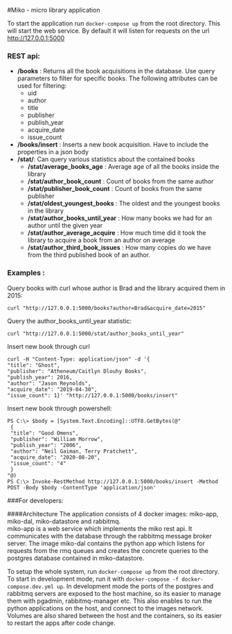 #Miko - micro library application 

To start the application run `docker-compose up` from the root directory. 
This will start the web service. 
By default it will listen for requests on the url http://127.0.0.1:5000 

### REST api: 

 - **/books** : Returns all the book acquisitions in the database.
   Use query parameters to filter for specific books. The following attributes can be used for filtering:
   - uid
   - author
   - title
   - publisher
   - publish_year
   - acquire_date
   - issue_count
 - **/books/insert** : Inserts a new book acquisition. Have to include the properties in a json body 
 - **/stat/**: Can query various statistics about the contained books
   - **/stat/average_books_age** : Average age of all the books inside the library
   - **/stat/author_book_count** : Count of books from the same author
   - **/stat/publisher_book_count** : Count of books from the same publisher
   - **/stat/oldest_youngest_books** : The oldest and the youngest books in the library
   - **/stat/author_books_until_year** : How many books we had for an author until the given year
   - **/stat/author_average_acquire** : How much time did it took the library to acquire a book from an author on average
   - **/stat/author_third_book_issues** : How many copies do we have from the third published book of an author. 

### Examples :

Query books with curl whose author is Brad and the library acquired them in 2015:
```
curl "http://127.0.0.1:5000/books?author=Brad&acquire_date=2015"
```

Query the author_books_until_year statistic:
```
curl "http://127.0.0.1:5000/stat/author_books_until_year"
```

Insert new book through curl
```
curl -H "Content-Type: application/json" -d '{
"title": "Ghost",
"publisher": "Atheneum/Caitlyn Dlouhy Books",
"publish_year": 2016,
"author": "Jason Reynolds",
"acquire_date": "2019-04-30",
"issue_count": 1}' "http://127.0.0.1:5000/books/insert"
```

Insert new book through powershell:
```
PS C:\> $body = [System.Text.Encoding]::UTF8.GetBytes(@"
 {
 "title": "Good Omens",
 "publisher": "William Morrow",
 "publish_year": "2006",
 "author": "Neil Gaiman, Terry Pratchett",
 "acquire_date": "2020-08-20",
 "issue_count": "4"
 }
"@)
PS C:\> Invoke-RestMethod http://127.0.0.1:5000/books/insert -Method POST -Body $body -ContentType 'application/json'
```

###For developers:

####Architecture
The application consists of 4 docker images: miko-app, miko-dal, miko-datastore and rabbitmq.<br>
miko-app is a web service which implements the miko rest api. 
It communicates with the database through the rabbitmq message broker server. 
The image miko-dal contains the python app which listens for requests from the rmq queues and 
creates the concrete queries to the postgres database contained in miko-datastore. 

To setup the whole system, run `docker-compose up` from the root directory.<br>
To start in development mode, run it with `docker-compose -f docker-compose.dev.yml up`. 
In development mode the ports of the postgres and rabbitmq servers are exposed 
to the host machine, so its easier to manage them with pgadmin, rabbitmq-manager etc. 
This also enables to run the python applications on the host, and connect to the images network.
Volumes are also shared between the host and the containers, so its easier to restart the 
apps after code change.


